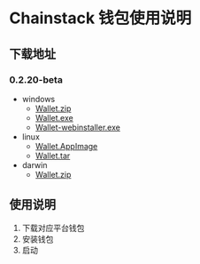 # Chainstack 钱包使用说明

## 下载地址

### 0.2.20-beta

  - windows
      - [Wallet.zip](http://114.119.116.157:9000/wallet/win/beta/chainstack-wallet-0.2.20-beta-win.zip)
      - [Wallet.exe](http://114.119.116.157:9000/wallet/win/beta/chainstack-wallet%20Setup%200.2.20-beta.exe)
      - [Wallet-webinstaller.exe](http://114.119.116.157:9000/wallet/win/beta/chainstack-wallet%20Web%20Setup%200.2.20-beta.exe)
  - linux
      - [Wallet.AppImage](http://114.119.116.157:9000/wallet/linux/beta/chainstack-wallet%200.2.20-beta.AppImage)
      - [Wallet.tar](http://114.119.116.157:9000/wallet/linux/beta/chainstack-wallet-0.2.20-beta.tar.gz)
  - darwin
      - [Wallet.zip](http://114.119.116.157:9000/wallet/mac/beta/chainstack-wallet-0.2.20-beta-mac.zip)

## 使用说明

1. 下载对应平台钱包
2. 安装钱包
3. 启动
